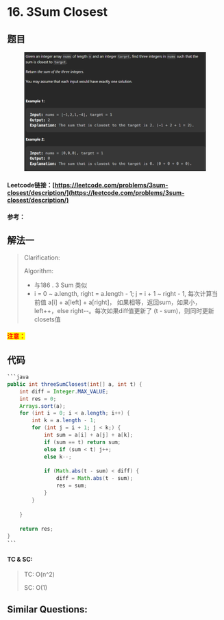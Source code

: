 # 16. 3Sum Closest

## 题目

<figure><img src="../../.gitbook/assets/image (1) (1) (3).png" alt=""><figcaption></figcaption></figure>

#### Leetcode链接：[https://leetcode.com/problems/3sum-closest/description/](https://leetcode.com/problems/3sum-closest/description/)

#### 参考：

## 解法一

> Clarification:&#x20;
>
> Algorithm:&#x20;
>
> * 与186 . 3 Sum 类似
> * i = 0 \~ a.length, right = a.length - 1; j = i + 1 \~ right - 1, 每次计算当前值 a\[i] + a\[left] + a\[right]， 如果相等，返回sum，如果小，left++，else right--。每次如果diff值更新了 (t - sum)，则同时更新closets值

#### <mark style="color:red;">注意：</mark>

## 代码

````java
```java
public int threeSumClosest(int[] a, int t) {
    int diff = Integer.MAX_VALUE;
    int res = 0;
    Arrays.sort(a);
    for (int i = 0; i < a.length; i++) {
        int k = a.length - 1;
        for (int j = i + 1; j < k;) {
            int sum = a[i] + a[j] + a[k];
            if (sum == t) return sum;
            else if (sum < t) j++;
            else k--;

            if (Math.abs(t - sum) < diff) {
                diff = Math.abs(t - sum);
                res = sum;
            }
        }
        
    }

    return res;
}
```
````

#### TC & SC:&#x20;

> TC: O(n^2)
>
> SC: O(1)

## **Similar Questions:**&#x20;
